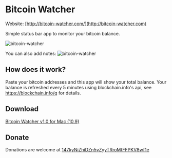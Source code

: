 Bitcoin Watcher
===============

Website: [http://bitcoin-watcher.com/](http://bitcoin-watcher.com)


Simple status bar app to monitor your bitcoin balance.

![bitcoin-watcher](http://bitcoin-watcher.com/images/Bitcoin-Watcher.png)

You can also add notes:
![bitcoin-watcher](http://bitcoin-watcher.com/images/Bitcoin-Watcher-with-notes.png)

How does it work?
-----------------
Paste your bitcoin addresses and this app will show your total balance. Your balance is refreshed every 5 minutes using blockchain.info's api, see https://blockchain.info/q for details.

Download
--------
[Bitcoin Watcher v1.0 for Mac (10.9)](https://github.com/fabianfabian/Bitcoin-Watcher/releases/download/v1.0/Bitcoin-Watcher-v1.0.dmg)

Donate
------
Donations are welcome at [147kyNiZhiDZn5vZyyTRroMtFFPKV8wf1e](https://blockchain.info/address/147kyNiZhiDZn5vZyyTRroMtFFPKV8wf1e)
